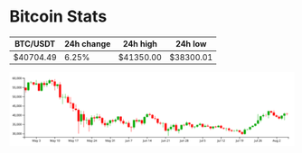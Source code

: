 # Bitcoin Stats

BTC/USDT|24h change|24h high|24h low|
|---|---|---|---|
|$40704.49|6.25%|$41350.00|$38300.01|

<img src="./chart.svg">
